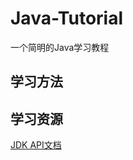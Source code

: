 # Java-Tutorial

一个简明的Java学习教程

## 学习方法

## 学习资源
[JDK API文档](http://tool.oschina.net/apidocs/apidoc?api=jdk-zh)